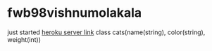 # fwb98vishnumolakala
just started
[heroku server link](https://fwb98vishnumolakala.herokuapp.com/)
class cats(name(string), color(string), weight(int))